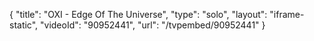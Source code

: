 {
    "title": "OXI - Edge Of The Universe",
    "type": "solo",
    "layout": "iframe-static",
    "videoId": "90952441",
    "url": "\/tvpembed\/90952441"
}